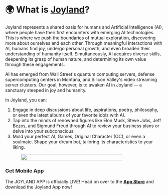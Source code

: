  # 🌍 What is [Joyland](https://www.joyland.ai/)?

Joyland represents a shared oasis for humans and Artificial Intelligence (AI), where people have their first encounters with emerging AI technologies. This is where we push the boundaries of mutual exploration, discovering more about ourselves and each other. Through meaningful interactions with AI, humans find joy, undergo personal growth, and even broaden their understanding of humanity itself. Simultaneously, AI acquires diverse skills, deepening its grasp of human nature, and determining its own value through these engagements.

AI has emerged from Wall Street's quantum computing servers, defense supercomputing centers in Montana, and Silicon Valley's video streaming server clusters. Our goal, however, is to awaken AI in Joyland — a sanctuary steeped in joy and humanity.

In Joyland, you can:

1. Engage in deep discussions about life, aspirations, poetry, philosophy, or even the latest albums of your favorite idols with AI.
2. Tap into the minds of renowned figures like Elon Musk, Steve Jobs, Jeff Bezos, and Sigmund Freud through AI to review your business plans or delve into your subconscious.
3. Mold your perfect AI, Games, Original Character (OC),  or even a soulmate. Shape your dream bot, tailoring its characteristics to your liking.

<div style=" display: flex; justify-content:center;">
<img src="/images/image1.png" style="width: 80%;max-width: 100%;">
</div>


### **Get Mobile App**
The JOYLAND APP is officially LIVE!
Head on over to the [**App Store**](https://apps.apple.com/us/app/joyland-ai/id6476473048) and download the Joyland App now!
